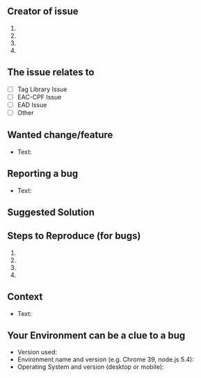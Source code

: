 <!--- Provide a general summary of the issue in the Title above -->

## Creator of issue
<!--- State your name, affiliation and ways to reach you -->
1.
2.
3.
4.

## The issue relates to
- [ ] Tag Library Issue
- [ ] EAC-CPF Issue
- [ ] EAD Issue
- [ ] Other

## Wanted change/feature
<!--- If you're describing a feature, tell us what should happen -->
<!--- If you're suggesting a change/improvement, tell us how it should work -->
* Text: 

## Reporting a bug
<!--- If describing a bug, tell us what happens instead of the expected behavior -->
<!--- If suggesting a change/improvement, explain the difference from current behavior -->
* Text:

## Suggested Solution
<!--- Not obligatory, but suggest a fix/reason for the bug, -->
<!--- or ideas how to implement the addition or change -->

## Steps to Reproduce (for bugs)
<!--- Provide a link to a live example, or an unambiguous set of steps to -->
<!--- reproduce this bug. Include code to reproduce, if relevant -->
1.
2.
3.
4.

## Context
<!--- How has this issue affected you? What are you trying to accomplish? -->
<!--- Providing context helps us come up with a solution that is most useful in the real world -->
* Text: 

## Your Environment can be a clue to a bug
<!--- Include as many relevant details about the environment you experienced the bug in -->
* Version used:
* Environment name and version (e.g. Chrome 39, node.js 5.4):
* Operating System and version (desktop or mobile):
